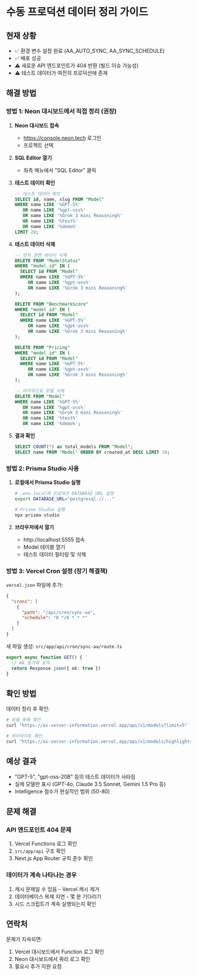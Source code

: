 # 수동 프로덕션 데이터 정리 가이드

## 현재 상황
- ✅ 환경 변수 설정 완료 (AA_AUTO_SYNC, AA_SYNC_SCHEDULE)
- ✅ 배포 성공
- ⚠️ 새로운 API 엔드포인트가 404 반환 (빌드 이슈 가능성)
- ⚠️ 테스트 데이터가 여전히 프로덕션에 존재

## 해결 방법

### 방법 1: Neon 대시보드에서 직접 정리 (권장)

1. **Neon 대시보드 접속**
   - https://console.neon.tech 로그인
   - 프로젝트 선택

2. **SQL Editor 열기**
   - 좌측 메뉴에서 "SQL Editor" 클릭

3. **테스트 데이터 확인**
   ```sql
   -- 테스트 데이터 확인
   SELECT id, name, slug FROM "Model"
   WHERE name LIKE '%GPT-5%'
      OR name LIKE '%gpt-oss%'
      OR name LIKE '%Grok 3 mini Reasoning%'
      OR name LIKE '%test%'
      OR name LIKE '%demo%'
   LIMIT 20;
   ```

4. **테스트 데이터 삭제**
   ```sql
   -- 먼저 관련 데이터 삭제
   DELETE FROM "ModelStatus"
   WHERE "model_id" IN (
     SELECT id FROM "Model"
     WHERE name LIKE '%GPT-5%'
        OR name LIKE '%gpt-oss%'
        OR name LIKE '%Grok 3 mini Reasoning%'
   );

   DELETE FROM "BenchmarkScore"
   WHERE "model_id" IN (
     SELECT id FROM "Model"
     WHERE name LIKE '%GPT-5%'
        OR name LIKE '%gpt-oss%'
        OR name LIKE '%Grok 3 mini Reasoning%'
   );

   DELETE FROM "Pricing"
   WHERE "model_id" IN (
     SELECT id FROM "Model"
     WHERE name LIKE '%GPT-5%'
        OR name LIKE '%gpt-oss%'
        OR name LIKE '%Grok 3 mini Reasoning%'
   );

   -- 마지막으로 모델 삭제
   DELETE FROM "Model"
   WHERE name LIKE '%GPT-5%'
      OR name LIKE '%gpt-oss%'
      OR name LIKE '%Grok 3 mini Reasoning%'
      OR name LIKE '%test%'
      OR name LIKE '%demo%';
   ```

5. **결과 확인**
   ```sql
   SELECT COUNT(*) as total_models FROM "Model";
   SELECT name FROM "Model" ORDER BY created_at DESC LIMIT 10;
   ```

### 방법 2: Prisma Studio 사용

1. **로컬에서 Prisma Studio 실행**
   ```bash
   # .env.local에 프로덕션 DATABASE_URL 설정
   export DATABASE_URL="postgresql://..."

   # Prisma Studio 실행
   npx prisma studio
   ```

2. **브라우저에서 열기**
   - http://localhost:5555 접속
   - Model 테이블 열기
   - 테스트 데이터 필터링 및 삭제

### 방법 3: Vercel Cron 설정 (장기 해결책)

`vercel.json` 파일에 추가:
```json
{
  "crons": [
    {
      "path": "/api/cron/sync-aa",
      "schedule": "0 */6 * * *"
    }
  ]
}
```

새 파일 생성: `src/app/api/cron/sync-aa/route.ts`
```typescript
export async function GET() {
  // AA 동기화 로직
  return Response.json({ ok: true })
}
```

## 확인 방법

데이터 정리 후 확인:
```bash
# 모델 목록 확인
curl "https://ai-server-information.vercel.app/api/v1/models?limit=5"

# 하이라이트 확인
curl "https://ai-server-information.vercel.app/api/v1/models/highlights"
```

## 예상 결과
- "GPT-5", "gpt-oss-20B" 등의 테스트 데이터가 사라짐
- 실제 모델만 표시 (GPT-4o, Claude 3.5 Sonnet, Gemini 1.5 Pro 등)
- Intelligence 점수가 현실적인 범위 (50-80)

## 문제 해결

### API 엔드포인트 404 문제
1. Vercel Functions 로그 확인
2. `src/app/api` 구조 확인
3. Next.js App Router 규칙 준수 확인

### 데이터가 계속 나타나는 경우
1. 캐시 문제일 수 있음 - Vercel 캐시 제거
2. 데이터베이스 복제 지연 - 몇 분 기다리기
3. 시드 스크립트가 계속 실행되는지 확인

## 연락처
문제가 지속되면:
1. Vercel 대시보드에서 Function 로그 확인
2. Neon 대시보드에서 쿼리 로그 확인
3. 필요시 추가 지원 요청